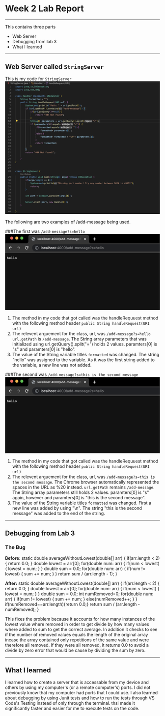# Week 2 Lab Report
---

This contains three parts

* Web Server
* Debugging from lab 3
* What I learned
---

## Web Server called `StringServer`

This is my code for `StringServer`
![Image](StringServerCode.png)

The following are two examples of /add-message being used.

###The first was `/add-message?s=hello`
![Image](StringServerHello.png)
1. The method in my code that got called was the handleRequuest method with the following method header `public String handleRequest(URI url)`
2. The relevent arguement for the class, url, was `/add-message?s=hello`
`url.getPath` is `/add-message`. The String array parameters that was initialized using url.getQuery().split("=") holds 2 values. paramters\[0\] is "s" and paramters\[0\] is "hello". 
4. The value of the String variable titles `formatted` was changed. The string "hello" was assigned to the variable. As it was the first string added to the variable, a new line was not added. 

###The second was `/add-message?s=this is the second message`
![Image](StringServerHello.png)
1. The method in my code that got called was the handleRequuest method with the following method header `public String handleRequest(URI url)`
2. The relevent arguement for the class, url, was `/add-message?s=this is the second message`. The Chrome browser automatically represented the spaces in the URL as %20 instead. 
`url.getPath` remains `/add-message`. The String array parameters still holds 2 values. paramters\[0\] is "s" again, however and paramters\[0\] is "this is the second message". 
4. The value of the String variable titles `formatted` was changed. First a new line was added by using "\n". The string "this is the second message" was added to the end of the string.

---

## Debugging from Lab 3


### The Bug

**Before:**
static double averageWithoutLowest(double[] arr) {
    if(arr.length < 2) { return 0.0; }
    double lowest = arr\[0\];
    for(double num: arr) {
      if(num < lowest) { lowest = num; }
    }
    double sum = 0.0;
    for(double num: arr) {
      if(num != lowest) { sum += num; }
    }
    return sum / (arr.length - 1);
}

**After:**
static double averageWithoutLowest(double[] arr) {
    if(arr.length < 2) { return 0.0; }
    double lowest = arr[0];
    for(double num: arr) {
      if(num < lowest) { lowest = num; }
    }
    double sum = 0.0;
    int numRemoved=0;
    for(double num: arr) {
      if(num != lowest) { sum += num; }
      else{numRemoved++; }
    }
    if(numRemoved==arr.length){return 0.0;}
    return sum / (arr.length - numRemoved);
}

This fixes the problem because it accounts for how many instances of the lowest value where removed in order to get divide by how many values where added to sum to get the correct average. In addition it checks to see if the number of removed values equals the length of the original array incase the array contained only repotitions of the same value and were therefore all removed. If they were all removed, it returns 0.0 to avoid a divide by zero error that would be cause by dividing the sum by zero. 

---

## What I learned

I learned how to create a server that is accessable from my device and others by using my computer's (or a remote computer's) ports. I did not previously know that my computer had ports that I could use. I also learned about debugging by using Junit tests and how to run the tests through VS Code's Testing instead of only through the terminal. thsi made it significantly faster and easier for me to execute tests on the code.

